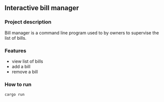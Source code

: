 ## Interactive bill manager


### Project description 

Bill manager is a command line program used to by owners to supervise the list of bills.

### Features

- view list of bills
- add a bill
- remove a bill


### How to run 

`cargo run`
